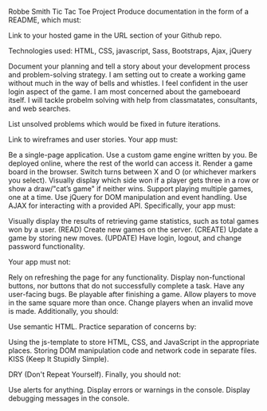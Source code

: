 Robbe Smith
Tic Tac Toe Project
Produce documentation in the form of a README, which must:

Link to your hosted game in the URL section of your Github repo.

Technologies used: HTML, CSS, javascript, Sass, Bootstraps, Ajax, jQuery

Document your planning and tell a story about your development process and
problem-solving strategy.
I am setting out to create a working game without much in the way of bells and
whistles. I feel confident in the user login aspect of the game. I am most
concerned about the gameboeard itself. I will tackle probelm solving with help
from classmatates, consultants, and web searches.

List unsolved problems which would be fixed in future iterations.

Link to wireframes and user stories.
Your app must:

Be a single-page application.
Use a custom game engine written by you.
Be deployed online, where the rest of the world can access it.
Render a game board in the browser.
Switch turns between X and O (or whichever markers you select).
Visually display which side won if a player gets three in a row or show a
draw/"cat’s game" if neither wins.
Support playing multiple games, one at a time.
Use jQuery for DOM manipulation and event handling.
Use AJAX for interacting with a provided API. Specifically, your app must:

Visually display the results of retrieving game statistics, such as total games
won by a user. (READ)
Create new games on the server. (CREATE)
Update a game by storing new moves. (UPDATE)
Have login, logout, and change password functionality.

Your app must not:

Rely on refreshing the page for any functionality.
Display non-functional buttons, nor buttons that do not successfully complete a
task.
Have any user-facing bugs.
Be playable after finishing a game.
Allow players to move in the same square more than once.
Change players when an invalid move is made.
Additionally, you should:

Use semantic HTML.
Practice separation of concerns by:

Using the js-template to store HTML, CSS, and JavaScript in the appropriate
places.
Storing DOM manipulation code and network code in separate files.
KISS (Keep It Stupidly Simple).

DRY (Don't Repeat Yourself).
Finally, you should not:

Use alerts for anything.
Display errors or warnings in the console.
Display debugging messages in the console.

